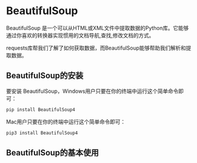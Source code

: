 # BeautifulSoup

BeautifulSoup 是一个可以从HTML或XML文件中提取数据的Python库。它能够通过你喜欢的转换器实现惯用的文档导航,查找,修改文档的方式。

requests库帮我们了解了如何获取数据，而BeautifulSoup能够帮助我们解析和提取数据。

## BeautifulSoup的安装

要安装 BeautifulSoup，Windows用户只要在你的终端中运行这个简单命令即可：
```python
pip install BeautifulSoup4
```
Mac用户只要在你的终端中运行这个简单命令即可：
```python
pip3 install BeautifulSoup4
```

## BeautifulSoup的基本使用
